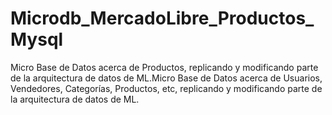 # Microdb_MercadoLibre_Productos_Mysql
Micro Base de Datos acerca de Productos, replicando y modificando parte de la arquitectura de datos de ML.Micro Base de Datos acerca de Usuarios, Vendedores, Categorías, Productos, etc, replicando y modificando parte de la arquitectura de datos de ML.
